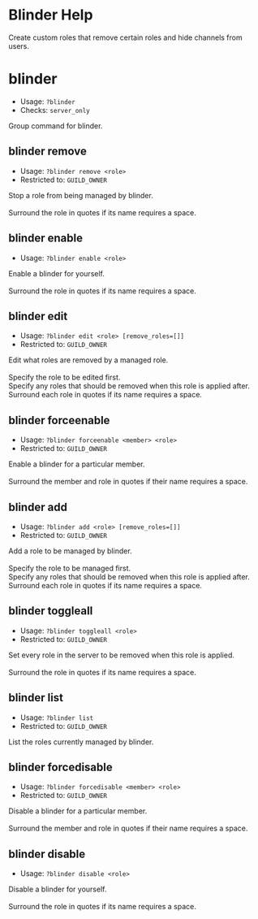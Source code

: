 # Blinder Help

Create custom roles that remove certain roles and hide channels from users.

# blinder
 - Usage: `?blinder `
 - Checks: `server_only`

Group command for blinder.

## blinder remove
 - Usage: `?blinder remove <role> `
 - Restricted to: `GUILD_OWNER`

Stop a role from being managed by blinder.<br/><br/>Surround the role in quotes if its name requires a space.

## blinder enable
 - Usage: `?blinder enable <role> `

Enable a blinder for yourself.<br/><br/>Surround the role in quotes if its name requires a space.

## blinder edit
 - Usage: `?blinder edit <role> [remove_roles=[]] `
 - Restricted to: `GUILD_OWNER`

Edit what roles are removed by a managed role.<br/><br/>Specify the role to be edited first.<br/>Specify any roles that should be removed when this role is applied after.<br/>Surround each role in quotes if its name requires a space.

## blinder forceenable
 - Usage: `?blinder forceenable <member> <role> `
 - Restricted to: `GUILD_OWNER`

Enable a blinder for a particular member.<br/><br/>Surround the member and role in quotes if their name requires a space.

## blinder add
 - Usage: `?blinder add <role> [remove_roles=[]] `
 - Restricted to: `GUILD_OWNER`

Add a role to be managed by blinder.<br/><br/>Specify the role to be managed first.<br/>Specify any roles that should be removed when this role is applied after.<br/>Surround each role in quotes if its name requires a space.

## blinder toggleall
 - Usage: `?blinder toggleall <role> `
 - Restricted to: `GUILD_OWNER`

Set every role in the server to be removed when this role is applied.<br/><br/>Surround the role in quotes if its name requires a space.

## blinder list
 - Usage: `?blinder list `
 - Restricted to: `GUILD_OWNER`

List the roles currently managed by blinder.

## blinder forcedisable
 - Usage: `?blinder forcedisable <member> <role> `
 - Restricted to: `GUILD_OWNER`

Disable a blinder for a particular member.<br/><br/>Surround the member and role in quotes if their name requires a space.

## blinder disable
 - Usage: `?blinder disable <role> `

Disable a blinder for yourself.<br/><br/>Surround the role in quotes if its name requires a space.

